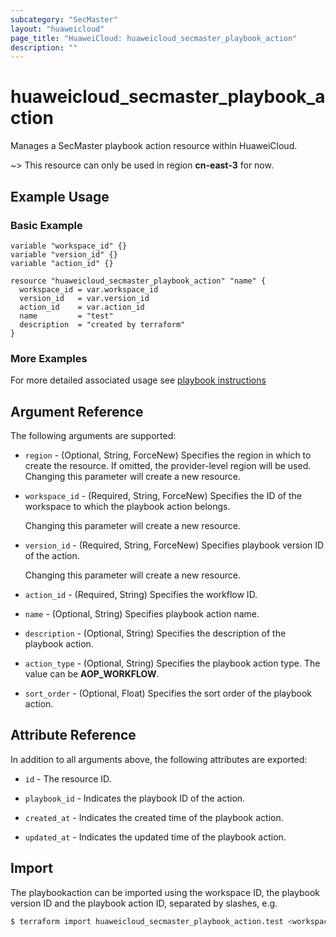 ```yaml
---
subcategory: "SecMaster"
layout: "huaweicloud"
page_title: "HuaweiCloud: huaweicloud_secmaster_playbook_action"
description: ""
---
```


# huaweicloud_secmaster_playbook_action

Manages a SecMaster playbook action resource within HuaweiCloud.

~> This resource can only be used in region **cn-east-3** for now.

## Example Usage

### Basic Example

```hcl
variable "workspace_id" {}
variable "version_id" {}
variable "action_id" {}

resource "huaweicloud_secmaster_playbook_action" "name" {
  workspace_id = var.workspace_id
  version_id   = var.version_id
  action_id    = var.action_id
  name         = "test"
  description  = "created by terraform"
}
```

### More Examples

For more detailed associated usage see [playbook instructions](https://github.com/huaweicloud/terraform-provider-huaweicloud/blob/master/examples/secmaster/playbook/secmaster_playbook_usage_instruction.md)

## Argument Reference

The following arguments are supported:

* `region` - (Optional, String, ForceNew) Specifies the region in which to create the resource.
  If omitted, the provider-level region will be used. Changing this parameter will create a new resource.

* `workspace_id` - (Required, String, ForceNew) Specifies the ID of the workspace to which the playbook action belongs.

  Changing this parameter will create a new resource.

* `version_id` - (Required, String, ForceNew) Specifies playbook version ID of the action.

  Changing this parameter will create a new resource.

* `action_id` - (Required, String) Specifies the workflow ID.

* `name` - (Optional, String) Specifies playbook action name.

* `description` - (Optional, String) Specifies the description of the playbook action.

* `action_type` - (Optional, String) Specifies the playbook action type.
  The value can be **AOP_WORKFLOW**.

* `sort_order` - (Optional, Float) Specifies the sort order of the playbook action.

## Attribute Reference

In addition to all arguments above, the following attributes are exported:

* `id` - The resource ID.

* `playbook_id` - Indicates the playbook ID of the action.

* `created_at` - Indicates the created time of the playbook action.

* `updated_at` - Indicates the updated time of the playbook action.

## Import

The playbookaction can be imported using the workspace ID, the playbook version ID and the playbook action ID,
separated by slashes, e.g.

```bash
$ terraform import huaweicloud_secmaster_playbook_action.test <workspace_id>/<playbook_version_id>/<playbook_action_id>
```
